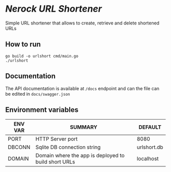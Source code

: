 # _Nerock URL Shortener_

Simple URL shortener that allows to create, retrieve and delete shortened URLs

## How to run
```
go build -o urlshort cmd/main.go
./urlshort
```

## Documentation
The API documentation is available at `/docs` endpoint and can the file can be edited in `docs/swagger.json`

## Environment variables

|ENV VAR|SUMMARY|DEFAULT|
|-------|-------|-------|
|PORT|HTTP Server port|8080|
|DBCONN|Sqlite DB connection string|urlshort.db|
|DOMAIN|Domain where the app is deployed to build short URLs|localhost|